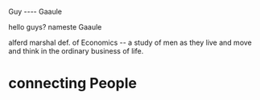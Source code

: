 Guy ---- Gaaule

hello guys?
nameste Gaaule

alferd marshal def. of Economics
-- a study of men as they live and move and think in the ordinary business of life.

# connecting People
